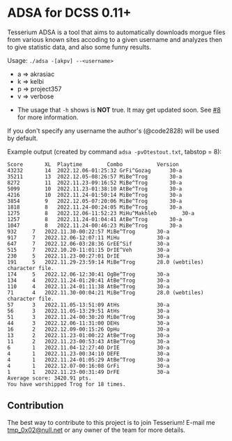 # ADSA for DCSS 0.11+
Tesserium ADSA is a tool that aims to automatically downloads morgue files from various known sites accoding to a given username and analyzes then to give statistic data, and also some funny results.

Usage:
`./adsa -[akpv] --<username>`
+ a => akrasiac
+ k => kelbi
+ p => project357
+ v => verbose

* The usage that `-h` shows is **NOT** true. It may get updated soon. See [#8](https://github.com/Tesserium/adsa/issues/8) for more information. 

If you don't specify any username the author's (@code2828) will be used by default.

Example output (created by command `adsa -pvOtestout.txt`, tabstop = 8):
```
Score		XL	Playtime		Combo			Version
43232		14	2022.12.06-01:25:32	GrFi^Gozag		30-a
35211		13	2022.12.05-08:26:57	MiBe^Trog		30-a
8272		11	2022.11.23-09:16:52	MiBe^Trog		30-a
5099		10	2022.11.23-01:38:10	AtBe^Trog		30-a
4216		10	2022.11.24-01:50:14	MiBe^Trog		30-a
3854		9	2022.12.05-07:20:06	MiBe^Trog		30-a
1818		8	2022.11.24-00:24:05	MiBe^Trog		30-a
1275		8	2022.12.06-11:52:23	MiHu^Makhleb		30-a
1257		8	2022.11.24-01:04:41	AtBe^Trog		30-a
1047		8	2022.11.24-00:46:23	MiBe^Trog		30-a
932		7	2022.11.30-00:22:57	MiBe^Trog		30-a
917		7	2022.12.06-12:07:11	MiHu			30-a
647		7	2022.12.06-03:28:36	GrEE^Sif		30-a
515		7	2022.10.20-11:01:15	DrIE^Veh		30-a
230		5	2022.11.23-00:27:01	DrIE			30-a
191		5	2022.11.29-23:59:14	MiBe^Trog		28.0 (webtiles) character file.
174		5	2022.12.06-12:30:41	OgBe^Trog		30-a
134		4	2022.11.24-01:20:41	AtBe^Trog		30-a
110		4	2022.11.24-01:11:38	AtBe^Trog		30-a
71		4	2022.11.30-00:04:21	MiBe^Trog		28.0 (webtiles) character file.
57		3	2022.11.05-13:51:09	AtHs			30-a
56		3	2022.11.05-13:29:51	AtHs			30-a
51		3	2022.11.24-00:30:20	MiBe^Trog		30-a
44		3	2022.12.06-11:31:00	DEHs			30-a
16		2	2022.12.09-00:15:26	OpHu			30-a
13		2	2022.11.23-01:00:22	AtBe^Trog		30-a
11		2	2022.11.23-00:53:43	AtBe^Trog		30-a
6		1	2022.11.04-12:27:40	DrIE			30-a
4		1	2022.11.23-00:34:10	DEFE			30-a
4		1	2022.11.24-01:05:29	AtBe^Trog		30-a
4		1	2022.12.07-00:16:08	GrFi			30-a
1		1	2022.11.23-00:31:49	DrFE			30-a
Average score: 3420.91 pts.
You have worshipped Trog for 18 times.
```

## Contribution
The best way to contribute to this project is to join Tesserium! E-mail me <tmp_0x02@null.net> or any owner of the team for more details.

